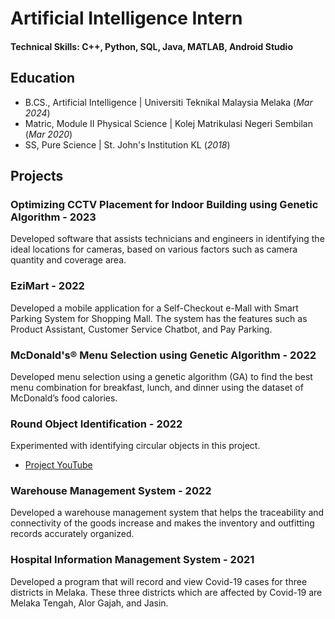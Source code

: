 # Artificial Intelligence Intern

#### Technical Skills: C++, Python, SQL, Java, MATLAB, Android Studio

## Education
- B.CS., Artificial Intelligence | Universiti Teknikal Malaysia Melaka (_Mar 2024_)
- Matric, Module II Physical Science | Kolej Matrikulasi Negeri Sembilan (_Mar 2020_)
- SS, Pure Science | St. John's Institution KL (_2018_)

## Projects
### Optimizing CCTV Placement for Indoor Building using Genetic Algorithm - 2023
Developed software that assists technicians and engineers in identifying the ideal locations for cameras, based on various factors such as camera quantity and coverage area.

### EziMart - 2022
Developed a mobile application for a Self-Checkout e-Mall with Smart Parking System for Shopping Mall. The system has the features such as Product Assistant, Customer Service Chatbot, and Pay Parking.

### McDonald's® Menu Selection using Genetic Algorithm - 2022
Developed menu selection using a genetic algorithm (GA) to find the best menu combination for breakfast, lunch, and dinner using the dataset of McDonald’s food calories.

### Round Object Identification - 2022
Experimented with identifying circular objects in this project.
- [Project YouTube](https://youtu.be/ZU-yUrgbXfE)

### Warehouse Management System - 2022
Developed a warehouse management system that helps the traceability and connectivity of the goods increase and makes the inventory and outfitting records accurately organized.

### Hospital Information Management System - 2021
Developed a program that will record and view Covid-19 cases for three districts in Melaka. These three districts which are affected by Covid-19 are Melaka Tengah, Alor Gajah, and Jasin.
